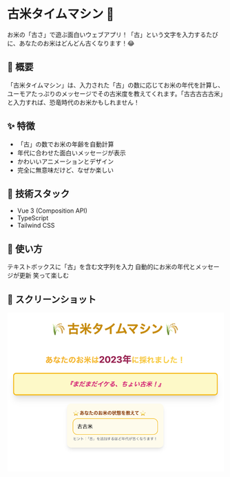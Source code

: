 # 古米タイムマシン 🌾
お米の「古さ」で遊ぶ面白いウェブアプリ！「古」という文字を入力するたびに、あなたのお米はどんどん古くなります！😂


## 🍚 概要
「古米タイムマシン」は、入力された「古」の数に応じてお米の年代を計算し、ユーモアたっぷりのメッセージでその古米度を教えてくれます。「古古古古古米」と入力すれば、恐竜時代のお米かもしれません！


## ✨ 特徴
- 「古」の数でお米の年齢を自動計算
- 年代に合わせた面白いメッセージが表示
- かわいいアニメーションとデザイン
- 完全に無意味だけど、なぜか楽しい

## 🔧 技術スタック
- Vue 3 (Composition API)
- TypeScript
- Tailwind CSS

## 📝 使い方
テキストボックスに「古」を含む文字列を入力
自動的にお米の年代とメッセージが更新
笑って楽しむ

## 📸 スクリーンショット
![screenshot.png](screenshot.png)